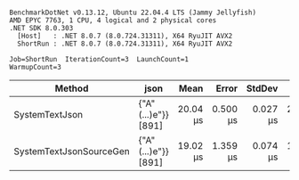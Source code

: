 ```

BenchmarkDotNet v0.13.12, Ubuntu 22.04.4 LTS (Jammy Jellyfish)
AMD EPYC 7763, 1 CPU, 4 logical and 2 physical cores
.NET SDK 8.0.303
  [Host]   : .NET 8.0.7 (8.0.724.31311), X64 RyuJIT AVX2
  ShortRun : .NET 8.0.7 (8.0.724.31311), X64 RyuJIT AVX2

Job=ShortRun  IterationCount=3  LaunchCount=1  
WarmupCount=3  

```
| Method                  | json                | Mean     | Error    | StdDev   | Min      | Max      | Gen0   | Allocated |
|------------------------ |-------------------- |---------:|---------:|---------:|---------:|---------:|-------:|----------:|
| SystemTextJson          | {&quot;A&quot;(...)e&quot;}} [891] | 20.04 μs | 0.500 μs | 0.027 μs | 20.02 μs | 20.07 μs | 0.0305 |   3.19 KB |
| SystemTextJsonSourceGen | {&quot;A&quot;(...)e&quot;}} [891] | 19.02 μs | 1.359 μs | 0.074 μs | 18.93 μs | 19.07 μs | 0.0305 |   3.19 KB |
